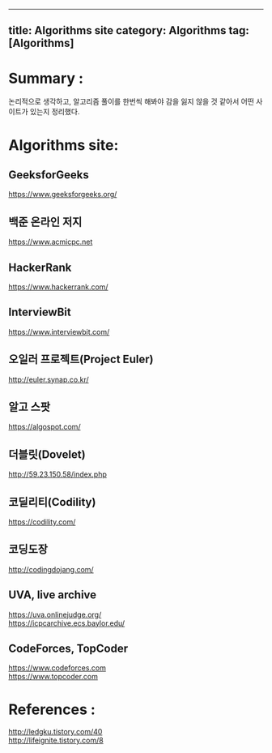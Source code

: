 
---
title: Algorithms site
category: Algorithms
tag: [Algorithms] 
---


# Summary : 
논리적으로 생각하고, 알고리즘 풀이를 한번씩 해봐야 감을 잃지 않을 것 같아서 어떤 사이트가 있는지 정리했다.

# Algorithms site:


## **GeeksforGeeks**<br>

https://www.geeksforgeeks.org/

## 백준 온라인 저지<br>

https://www.acmicpc.net 

## HackerRank<br>

https://www.hackerrank.com/

## InterviewBit<br>

https://www.interviewbit.com/

## **오일러 프로젝트(Project Euler)**<br>

http://euler.synap.co.kr/


## **알고 스팟**<br>

https://algospot.com/

## **더블릿(Dovelet)**<br>

http://59.23.150.58/index.php


## 코딜리티(Codility)<br>

https://codility.com/

## 코딩도장<br>

http://codingdojang.com/


## UVA, live archive<br>

https://uva.onlinejudge.org/ <br>
https://icpcarchive.ecs.baylor.edu/

## CodeForces, TopCoder<br>

https://www.codeforces.com<br>
https://www.topcoder.com


# References : 
http://ledgku.tistory.com/40<br>
http://lifeignite.tistory.com/8
